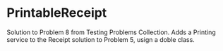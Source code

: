 # PrintableReceipt
Solution to Problem 8 from Testing Problems Collection. Adds a Printing service to the Receipt solution to Problem 5, usign a doble class.
